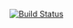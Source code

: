 [![Build Status](https://travis-ci.org/saurabhsood91/continuous-integration.svg?branch=master)](https://travis-ci.org/saurabhsood91/continuous-integration)
